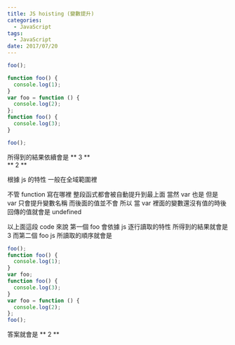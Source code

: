 ```yaml
---
title: JS hoisting (變數提升)
categories:
  - JavaScript
tags:
  - JavaScript
date: 2017/07/20
---
```


```javascript
foo();

function foo() {
  console.log(1);
}
var foo = function () {
  console.log(2);
};
function foo() {
  console.log(3);
}

foo();
```

所得到的結果依續會是
** 3 **  
** 2 **

根據 js 的特性
一般在全域範圍裡

不管 function 寫在哪裡 整段函式都會被自動提升到最上面
當然 var 也是 但是 var 只會提升變數名稱 而後面的值並不會
所以 當 var 裡面的變數還沒有值的時後 回傳的值就會是 undefined

以上面這段 code 來說 第一個 foo 會依據 js 逐行讀取的特性 所得到的結果就會是 3
而第二個 foo js 所讀取的順序就會是

```javascript
foo();
function foo() {
  console.log(1);
}
var foo;
function foo() {
  console.log(3);
}
var foo = function () {
  console.log(2);
};
foo();
```

答案就會是 ** 2 **
